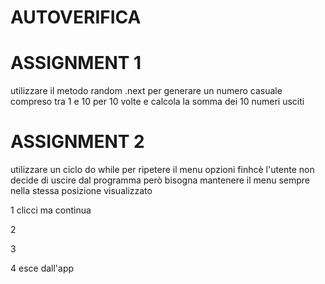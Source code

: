 # AUTOVERIFICA

# ASSIGNMENT 1

utilizzare il metodo random .next per generare un numero casuale compreso tra 1 e 10 per 10 volte e calcola la somma dei 10 numeri usciti 

# ASSIGNMENT 2

utilizzare un ciclo do while per ripetere il menu opzioni finhcè l'utente non decide di uscire dal programma però bisogna mantenere il menu sempre nella
stessa posizione  visualizzato

1 clicci ma continua

2

3 

4 esce dall'app